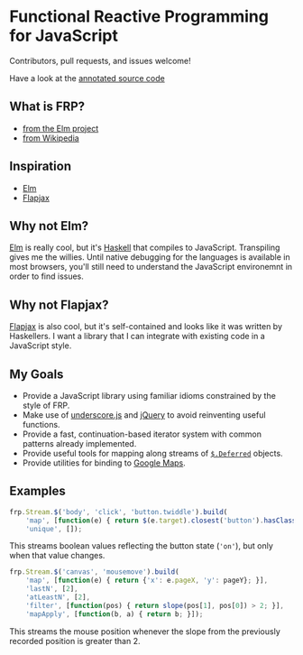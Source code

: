 Functional Reactive Programming for JavaScript
==============================================

Contributors, pull requests, and issues welcome!

Have a look at the [annotated source code][annotated]

What is FRP?
------------
- [from the Elm project](http://elm-lang.org/learn/What-is-FRP.elm)
- [from Wikipedia](http://en.wikipedia.org/wiki/Functional_reactive_programming)

Inspiration
-----------
- [Elm][elm]
- [Flapjax][flapjax]

Why not Elm?
------------

[Elm][elm] is really cool, but it's [Haskell][haskell] that compiles to
JavaScript. Transpiling gives me the willies. Until native debugging for the
languages is available in most browsers, you'll still need to understand the
JavaScript environemnt in order to find issues.

Why not Flapjax?
----------------

[Flapjax][flapjax] is also cool, but it's self-contained and looks like it was
written by Haskellers. I want a library that I can integrate with existing code
in a JavaScript style.

My Goals
--------

- Provide a JavaScript library using familiar idioms constrained by the style of
  FRP.
- Make use of [underscore.js][underscore] and [jQuery][jquery] to avoid
  reinventing useful functions.
- Provide a fast, continuation-based iterator system with common patterns
  already implemented.
- Provide useful tools for mapping along streams of [`$.Deferred`][deferred]
  objects.
- Provide utilities for binding to [Google Maps][maps].

Examples
--------

```js
frp.Stream.$('body', 'click', 'button.twiddle').build(
    'map', [function(e) { return $(e.target).closest('button').hasClass('on'); }],
    'unique', []);
```

This streams boolean values reflecting the button state (`'on'`), but only when
that value changes.

```js
frp.Stream.$('canvas', 'mousemove').build(
    'map', [function(e) { return {'x': e.pageX, 'y': pageY}; }],
    'lastN', [2],
    'atLeastN', [2],
    'filter', [function(pos) { return slope(pos[1], pos[0]) > 2; }],
    'mapApply', [function(b, a) { return b; }]);
```

This streams the mouse position whenever the slope from the previously recorded
position is greater than 2.

[annotated]: http://jlatt.github.io/frp.js/docs/frp.html
[deferred]: http://api.jquery.com/category/deferred-object/
[elm]: http://elm-lang.org/
[flapjax]: http://www.flapjax-lang.org/
[haskell]: http://www.haskell.org/
[jquery]: http://jquery.com/
[maps]: https://developers.google.com/maps/documentation/javascript/reference
[underscore]: http://underscorejs.org/
